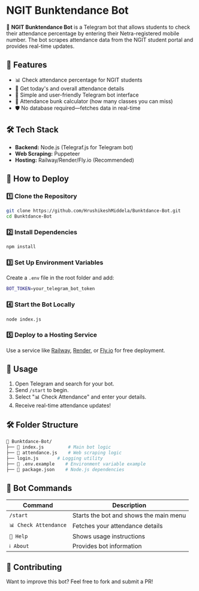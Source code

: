 # NGIT Bunktendance Bot

🚀 **NGIT Bunktendance Bot** is a Telegram bot that allows students to check their attendance percentage by entering their Netra-registered mobile number. The bot scrapes attendance data from the NGIT student portal and provides real-time updates.

## 📌 Features
- 📊 Check attendance percentage for NGIT students
- 📅 Get today's and overall attendance details
- 🤖 Simple and user-friendly Telegram bot interface
- 🔢 Attendance bunk calculator (how many classes you can miss)
- 🛡️ No database required—fetches data in real-time

## 🛠️ Tech Stack
- **Backend:** Node.js (Telegraf.js for Telegram bot)
- **Web Scraping:** Puppeteer
- **Hosting:** Railway/Render/Fly.io (Recommended)

## 🚀 How to Deploy

### 1️⃣ Clone the Repository
```sh
git clone https://github.com/HrushikeshMiddela/Bunktdance-Bot.git
cd Bunktdance-Bot
```

### 2️⃣ Install Dependencies
```sh
npm install
```

### 3️⃣ Set Up Environment Variables
Create a `.env` file in the root folder and add:
```sh
BOT_TOKEN=your_telegram_bot_token
```

### 4️⃣ Start the Bot Locally
```sh
node index.js
```

### 5️⃣ Deploy to a Hosting Service
Use a service like [Railway](https://railway.app), [Render](https://render.com), or [Fly.io](https://fly.io) for free deployment.

## 📜 Usage
1. Open Telegram and search for your bot.
2. Send `/start` to begin.
3. Select "📊 Check Attendance" and enter your details.
4. Receive real-time attendance updates!

## 🛠 Folder Structure
```sh
📁 Bunktdance-Bot/
├── 📜 index.js         # Main bot logic
├── 📜 attendance.js    # Web scraping logic
├── login.js       # Logging utility
├── 📜 .env.example    # Environment variable example
├── 📜 package.json    # Node.js dependencies
```

## 🤖 Bot Commands
| Command | Description |
|---------|-------------|
| `/start` | Starts the bot and shows the main menu |
| `📊 Check Attendance` | Fetches your attendance details |
| `📖 Help` | Shows usage instructions |
| `ℹ️ About` | Provides bot information |

## 📝 Contributing
Want to improve this bot? Feel free to fork and submit a PR!



